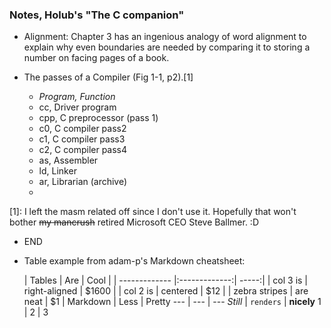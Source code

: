 
### Notes, Holub's "The C companion"

* Alignment: Chapter 3 has an ingenious analogy of word alignment to explain why even boundaries are needed by comparing it to storing a number on facing pages of a book.


* The passes of a Compiler (Fig 1-1, p2).[1]
    * *Program,		Function*
    * cc, Driver program
    * cpp, C preprocessor (pass 1)
    * c0, C compiler pass2
    * c1, C compiler pass3
    * c2, C compiler pass4
    * as, Assembler
    * ld, Linker
    * ar, Librarian (archive)
    *
[1]: I left the masm related off since I don't use it. Hopefully that won't bother ~~my mancrush~~ retired Microsoft CEO Steve Ballmer. :D




* END

* Table example from adam-p's Markdown cheatsheet:

    | Tables        | Are           | Cool  |
| ------------- |:-------------:| -----:|
| col 3 is      | right-aligned | $1600 |
| col 2 is      | centered      |   $12 |
| zebra stripes | are neat      |    $1 |
Markdown | Less | Pretty
--- | --- | ---
*Still* | `renders` | **nicely**
1 | 2 | 3
